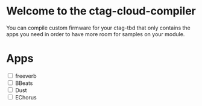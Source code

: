 <h1>Welcome to the ctag-cloud-compiler</h1>

<p>You can compile custom firmware for your ctag-tbd that only contains the apps you need in order to have more room for samples on your module.</p>

<h1>Apps</h1>

<div class="form-check form-switch">
  <input class="form-check-input" type="checkbox" id="flexSwitchCheckDefault">
  <label class="form-check-label" for="flexSwitchCheckDefault">freeverb</label>
</div>
<div class="form-check form-switch">
  <input class="form-check-input" type="checkbox" id="flexSwitchCheckDefault">
  <label class="form-check-label" for="flexSwitchCheckDefault">BBeats</label>
</div>
<div class="form-check form-switch">
  <input class="form-check-input" type="checkbox" id="flexSwitchCheckDefault">
  <label class="form-check-label" for="flexSwitchCheckDefault">Dust</label>
</div>
<div class="form-check form-switch">
  <input class="form-check-input" type="checkbox" id="flexSwitchCheckDefault">
  <label class="form-check-label" for="flexSwitchCheckDefault">EChorus</label>
</div>

